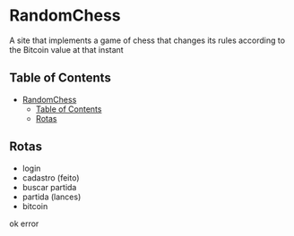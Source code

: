 # RandomChess

A site that implements a game of chess that changes its rules according to the Bitcoin value at that instant

## Table of Contents

- [RandomChess](#randomchess)
  - [Table of Contents](#table-of-contents)
  - [Rotas](#rotas)

## Rotas

- login
- cadastro (feito)
- buscar partida
- partida (lances)
- bitcoin

ok 
error
